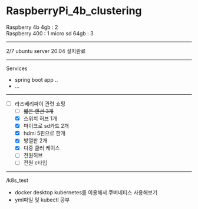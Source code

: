 # RaspberryPi_4b_clustering

Raspberry 4b 4gb : 2  
Raspberry 400 : 1
micro sd 64gb : 3


---

2/7 ubuntu server 20.04 설치완료

---
Services
- spring boot app ..
- ...
---


- [ ]  라즈베리파이 관련 쇼핑
    - [ ]  ~~짧은 랜선 3개~~
    - [x]  스위치 허브 1개
    - [x]  마이크로 sd카드 2개
    - [x]  hdmi 5핀으로 한개
    - [x]  방열판 2개
    - [x]  다중 쿨러 케이스
    - [ ]  전원허브
    - [ ]  전원 c타입
---
/k8s_test
- docker desktop kubernetes를 이용해서 쿠버네티스 사용해보기
- yml파일 및 kubectl 공부
